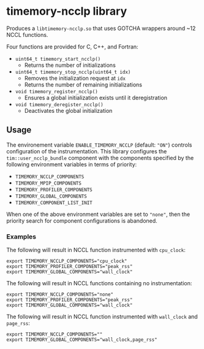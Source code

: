 # timemory-ncclp library

Produces a `libtimemory-ncclp.so` that uses GOTCHA wrappers around ~12 NCCL functions.

Four functions are provided for C, C++, and Fortran:

- `uint64_t timemory_start_ncclp()`
  - Returns the number of initializations
- `uint64_t timemory_stop_ncclp(uint64_t idx)`
  - Removes the initialization request at `idx`
  - Returns the number of remaining initializations
- `void timemory_register_ncclp()`
  - Ensures a global initialization exists until it deregistration
- `void timemory_deregister_ncclp()`
  - Deactivates the global initialization

## Usage

The environement variable `ENABLE_TIMEMORY_NCCLP` (default: `"ON"`) controls configuration of the instrumentation.
This library configures the `tim::user_ncclp_bundle` component with the components specified by the following environment variables in terms of priority:

- `TIMEMORY_NCCLP_COMPONENTS`
- `TIMEMORY_MPIP_COMPONENTS`
- `TIMEMORY_PROFILER_COMPONENTS`
- `TIMEMORY_GLOBAL_COMPONENTS`
- `TIMEMORY_COMPONENT_LIST_INIT`

When one of the above environment variables are set to `"none"`, then the priority search for component configurations is abandoned.

### Examples

The following will result in NCCL function instrumented with `cpu_clock`:

```console
export TIMEMORY_NCCLP_COMPONENTS="cpu_clock"
export TIMEMORY_PROFILER_COMPONENTS="peak_rss"
export TIMEMORY_GLOBAL_COMPONENTS="wall_clock"
```

The following will result in NCCL functions containing no instrumentation:

```console
export TIMEMORY_NCCLP_COMPONENTS="none"
export TIMEMORY_PROFILER_COMPONENTS="peak_rss"
export TIMEMORY_GLOBAL_COMPONENTS="wall_clock"
```

The following will result in NCCL function instrumented with `wall_clock` and `page_rss`:

```console
export TIMEMORY_NCCLP_COMPONENTS=""
export TIMEMORY_GLOBAL_COMPONENTS="wall_clock,page_rss"
```
